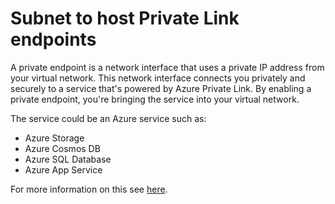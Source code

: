 # Subnet to host Private Link endpoints

A private endpoint is a network interface that uses a private IP address from your virtual network.
This network interface connects you privately and securely to a service that's powered by Azure
Private Link. By enabling a private endpoint, you're bringing the service into your virtual network.

The service could be an Azure service such as:

- Azure Storage
- Azure Cosmos DB
- Azure SQL Database
- Azure App Service

For more information on this
see [here](https://learn.microsoft.com/en-us/azure/private-link/private-endpoint-overview). 
